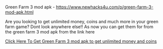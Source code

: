 Green Farm 3 mod apk - https://www.newhacks4u.com/p/green-farm-3-mod-apk.html

Are you looking to get unlimited money, coins and much more in your green farm game? Dont look anywhere else!! As now you can get them for from the green farm 3 mod apk from the link here

[Click Here To Get Green Farm 3 mod apk to get unlimited money and coins](https://www.newhacks4u.com/p/green-farm-3-mod-apk.html)
